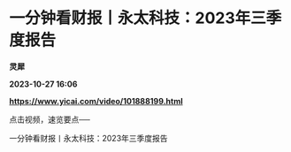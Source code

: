 # 一分钟看财报丨永太科技：2023年三季度报告
**灵犀**

**2023-10-27 16:06**

**https://www.yicai.com/video/101888199.html**

点击视频，速览要点──

一分钟看财报丨永太科技：2023年三季度报告